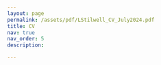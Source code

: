 ```yaml
---
layout: page
permalink: /assets/pdf/LStilwell_CV_July2024.pdf
title: CV
nav: true
nav_order: 5
description: 

---
```

